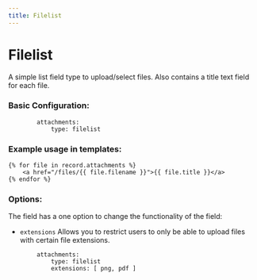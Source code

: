 ```yaml
---
title: Filelist
---
```

Filelist
=========

A simple list field type to upload/select files. Also contains a title text
field for each file.

### Basic Configuration:

```
        attachments:
            type: filelist
```

### Example usage in templates:

```
{% for file in record.attachments %}
    <a href="/files/{{ file.filename }}">{{ file.title }}</a>
{% endfor %}
```

### Options:

The field has a one option to change the functionality of the field:

* `extensions` Allows you to restrict users to only be able to upload files with
  certain file extensions.
  
```
        attachments:
            type: filelist
            extensions: [ png, pdf ]
```
